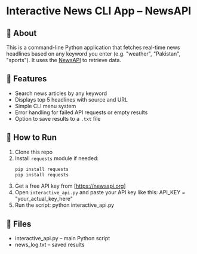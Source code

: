 # Interactive News CLI App – NewsAPI

## 📌 About
This is a command-line Python application that fetches real-time news headlines based on any keyword you enter (e.g. "weather", "Pakistan", "sports"). It uses the [NewsAPI](https://newsapi.org/) to retrieve data.

## 🔧 Features
- Search news articles by any keyword
- Displays top 5 headlines with source and URL
- Simple CLI menu system
- Error handling for failed API requests or empty results
- Option to save results to a `.txt` file

## 🚀 How to Run
1. Clone this repo
2. Install `requests` module if needed:
   ```bash
   pip install requests
   pip install requests
3. Get a free API key from  [https://newsapi.org]
4. Open `interactive_api.py` and paste your API key like this:
   API_KEY = "your_actual_key_here"
5. Run the script:
   python interactive_api.py

## 📂 Files
   - interactive_api.py – main Python script
   - news_log.txt – saved results 
